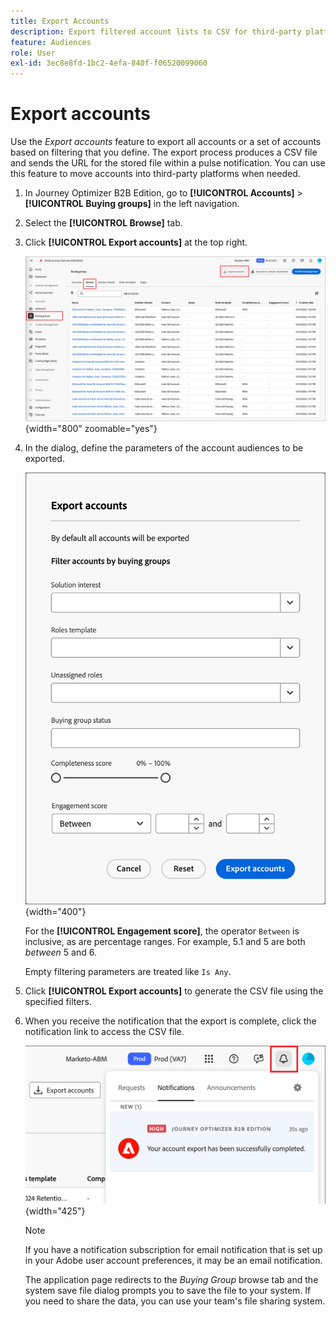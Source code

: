 ```yaml
---
title: Export Accounts
description: Export filtered account lists to CSV for third-party platforms with buying groups and engagement score filters in Journey Optimizer B2B Edition.
feature: Audiences
role: User
exl-id: 3ec8e8fd-1bc2-4efa-840f-f06520099060
---
```

# Export accounts

Use the _Export accounts_ feature to export all accounts or a set of accounts based on filtering that you define. The export process produces a CSV file and sends the URL for the stored file within a pulse notification. You can use this feature to move accounts into third-party platforms when needed.

1. In Journey Optimizer B2B Edition, go to **[!UICONTROL Accounts]** > **[!UICONTROL Buying groups]** in the left navigation.

1. Select the **[!UICONTROL Browse]** tab.

1. Click **[!UICONTROL Export accounts]** at the top right.

   ![Edit account details](./assets/export-accounts.png){width="800" zoomable="yes"}

1. In the dialog, define the parameters of the account audiences to be exported.

   ![Specify the account audience filtering](./assets/export-accounts-dialog.png){width="400"}

   For the **[!UICONTROL Engagement score]**, the operator `Between` is inclusive, as are percentage ranges. For example, 5.1 and 5 are both _between_ 5 and 6.

   Empty filtering parameters are treated like `Is Any`.

1. Click **[!UICONTROL Export accounts]** to generate the CSV file using the specified filters.

1. When you receive the notification that the export is complete, click the notification link to access the CSV file.

   ![Click the notification to download the exported accounts list CSV file](./assets/export-accounts-notification.png){width="425"}

   >[!NOTE]
   >
   >If you have a notification subscription for email notification that is set up in your Adobe user account preferences, it may be an email notification.

   The application page redirects to the _Buying Group_ browse tab and the system save file dialog prompts you to save the file to your system. If you need to share the data, you can use your team's file sharing system.
